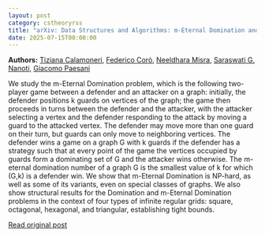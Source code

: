 ```yaml
---
layout: post
category: cstheoryrss
title: "arXiv: Data Structures and Algorithms: m-Eternal Domination and Variants on Some Classes of Finite and Infinite"
date: 2025-07-15T00:00:00
---
```


**Authors:** [Tiziana Calamoneri](https://dblp.uni-trier.de/search?q=Tiziana+Calamoneri), [Federico Corò](https://dblp.uni-trier.de/search?q=Federico+Cor%C3%B2), [Neeldhara Misra](https://dblp.uni-trier.de/search?q=Neeldhara+Misra), [Saraswati G. Nanoti](https://dblp.uni-trier.de/search?q=Saraswati+G.+Nanoti), [Giacomo Paesani](https://dblp.uni-trier.de/search?q=Giacomo+Paesani)

We study the m-Eternal Domination problem, which is the following two-player
game between a defender and an attacker on a graph: initially, the defender
positions k guards on vertices of the graph; the game then proceeds in turns
between the defender and the attacker, with the attacker selecting a vertex and
the defender responding to the attack by moving a guard to the attacked vertex.
The defender may move more than one guard on their turn, but guards can only
move to neighboring vertices. The defender wins a game on a graph G with k
guards if the defender has a strategy such that at every point of the game the
vertices occupied by guards form a dominating set of G and the attacker wins
otherwise. The m-eternal domination number of a graph G is the smallest value
of k for which (G,k) is a defender win.
We show that m-Eternal Domination is NP-hard, as well as some of its
variants, even on special classes of graphs. We also show structural results
for the Domination and m-Eternal Domination problems in the context of four
types of infinite regular grids: square, octagonal, hexagonal, and triangular,
establishing tight bounds.

[Read original post](http://arxiv.org/abs/2507.09283v1)
